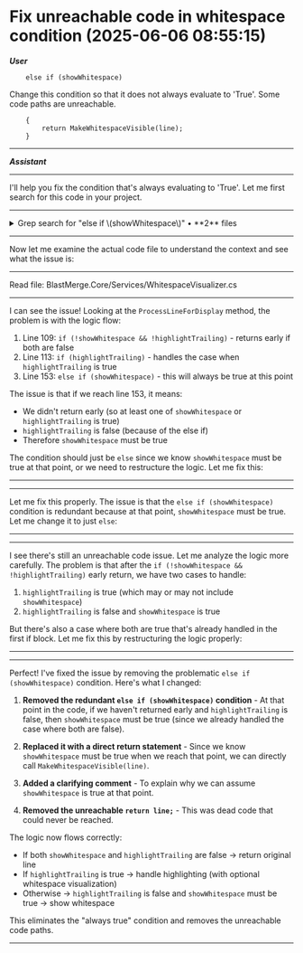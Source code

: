 <!-- Generated by SpecStory -->

# Fix unreachable code in whitespace condition (2025-06-06 08:55:15)

_**User**_


		else if (showWhitespace)
Change this condition so that it does not always evaluate to 'True'. Some code paths are unreachable.

		{
			return MakeWhitespaceVisible(line);
		}

---

_**Assistant**_



---

I'll help you fix the condition that's always evaluating to 'True'. Let me first search for this code in your project.

---

<details>
            <summary>Grep search for "else if \(showWhitespace\)" • **2** files</summary>
        
| File | Line | Match |
|------|------|-------|
| `file:///c%3A/dev/ktsu-dev/BlastMerge/BlastMerge.Core/Services/WhitespaceVisualizer.cs` | L153 | `else if (showWhitespace)` |
| `file:///c%3A/dev/ktsu-dev/BlastMerge/.specstory/history/2025-06-05_15-05-compare-diffs-in-iterative-merge-feature.md` | L5128 | `+ 		else if (showWhitespace)` |

</details>

---

Now let me examine the actual code file to understand the context and see what the issue is:

---

Read file: BlastMerge.Core/Services/WhitespaceVisualizer.cs

---

I can see the issue! Looking at the `ProcessLineForDisplay` method, the problem is with the logic flow:

1. Line 109: `if (!showWhitespace && !highlightTrailing)` - returns early if both are false
2. Line 113: `if (highlightTrailing)` - handles the case when `highlightTrailing` is true
3. Line 153: `else if (showWhitespace)` - this will always be true at this point

The issue is that if we reach line 153, it means:
- We didn't return early (so at least one of `showWhitespace` or `highlightTrailing` is true)
- `highlightTrailing` is false (because of the else if)
- Therefore `showWhitespace` must be true

The condition should just be `else` since we know `showWhitespace` must be true at that point, or we need to restructure the logic. Let me fix this:

---



---

Let me fix this properly. The issue is that the `else if (showWhitespace)` condition is redundant because at that point, `showWhitespace` must be true. Let me change it to just `else`:

---



---

I see there's still an unreachable code issue. Let me analyze the logic more carefully. The problem is that after the `if (!showWhitespace && !highlightTrailing)` early return, we have two cases to handle:

1. `highlightTrailing` is true (which may or may not include `showWhitespace`)
2. `highlightTrailing` is false and `showWhitespace` is true

But there's also a case where both are true that's already handled in the first if block. Let me fix this by restructuring the logic properly:

---



---

Perfect! I've fixed the issue by removing the problematic `else if (showWhitespace)` condition. Here's what I changed:

1. **Removed the redundant `else if (showWhitespace)` condition** - At that point in the code, if we haven't returned early and `highlightTrailing` is false, then `showWhitespace` must be true (since we already handled the case where both are false).

2. **Replaced it with a direct return statement** - Since we know `showWhitespace` must be true when we reach that point, we can directly call `MakeWhitespaceVisible(line)`.

3. **Added a clarifying comment** - To explain why we can assume `showWhitespace` is true at that point.

4. **Removed the unreachable `return line;`** - This was dead code that could never be reached.

The logic now flows correctly:
- If both `showWhitespace` and `highlightTrailing` are false → return original line
- If `highlightTrailing` is true → handle highlighting (with optional whitespace visualization)  
- Otherwise → `highlightTrailing` is false and `showWhitespace` must be true → show whitespace

This eliminates the "always true" condition and removes the unreachable code paths.

---

